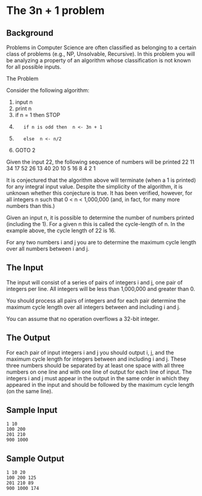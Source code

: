# The 3n + 1 problem 

## Background

Problems in Computer Science are often classified as belonging to a certain
class of problems (e.g., NP, Unsolvable, Recursive). In this problem you will
be analyzing a property of an algorithm whose classification is not known for
all possible inputs.

The Problem

Consider the following algorithm:
1.    input n
2.    print n
3.    if n = 1 then STOP
4.        if n is odd then  n <- 3n + 1
5.        else  n <- n/2 
6.    GOTO 2



Given the input 22, the following sequence of numbers will be printed 22 11 34
17 52 26 13 40 20 10 5 16 8 4 2 1

It is conjectured that the algorithm above will terminate (when a 1 is printed)
for any integral input value. Despite the simplicity of the algorithm, it is
unknown whether this conjecture is true. It has been verified, however, for all
integers n such that 0 < n < 1,000,000 (and, in fact, for many more numbers
than this.)

Given an input n, it is possible to determine the number of numbers printed
(including the 1). For a given n this is called the cycle-length of n. In the
example above, the cycle length of 22 is 16.

For any two numbers i and j you are to determine the maximum cycle length over
all numbers between i and j.

## The Input

The input will consist of a series of pairs of integers i and j, one pair of
integers per line. All integers will be less than 1,000,000 and greater than 0.

You should process all pairs of integers and for each pair determine the
maximum cycle length over all integers between and including i and j.

You can assume that no operation overflows a 32-bit integer.

## The Output

For each pair of input integers i and j you should output i, j, and the maximum
cycle length for integers between and including i and j. These three numbers
should be separated by at least one space with all three numbers on one line
and with one line of output for each line of input. The integers i and j must
appear in the output in the same order in which they appeared in the input and
should be followed by the maximum cycle length (on the same line).

## Sample Input

	1 10
	100 200
	201 210
	900 1000

## Sample Output

	1 10 20
	100 200 125
	201 210 89
	900 1000 174

